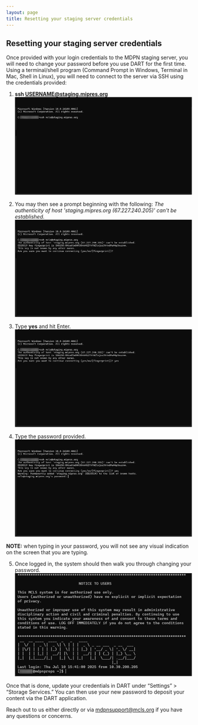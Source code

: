 ```yaml
---
layout: page
title: Resetting your staging server credentials
---
```


## Resetting your staging server credentials
Once provided with your login credentials to the MDPN staging server, you will need to change your password before you use DART for the first time.  Using a terminal/shell program (Command Prompt in Windows, Terminal in Mac, Shell in Linux), you will need to connect to the server via SSH using the credentials provided:
1. **ssh USERNAME@staging.mipres.org**
![mdpn-ssh-1](../images/mdpn-ssh-1.png)

2. You may then see a prompt beginning with the following: *The authenticity of host 'staging.mipres.org (67.227.240.205)' can't be established.*
![mdpn-ssh-2](../images/mdpn-ssh-2.png)

3. Type **yes** and hit Enter.
![mdpn-ssh-3](../images/mdpn-ssh-3.png)

4. Type the password provided.
![mdpn-ssh-4](../images/mdpn-ssh-4.png)

**NOTE:** when typing in your password, you will not see any visual indication on the screen that you are typing.

5.	Once logged in, the system should then walk you through changing your password.  
![mdpn-ssh-5](../images/mdpn-ssh-5.png)

Once that is done, update your credentials in DART under “Settings” > “Storage Services.” You can then use your new password to deposit your content via the DART application. 

Reach out to us either directly or via [mdpnsupport@mcls.org](mailto:mdpnsupport@mcls.org) if you have any questions or concerns.
